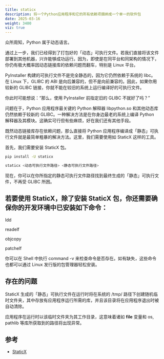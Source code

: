 ```yaml
---
title: staticx
description: 将一个Python应用程序和它的所有依赖项捆绑成一个单一的软件包
date: 2025-03-16
weight: 3400
viz: true
---
```


<style>
th, td {
  border: 1px solid rgb(190, 190, 190);
}
</style>

众所周知，Python 属于动态语言。

通过上一步，我们已经得到了打包好的「动态」可执行文件。若我们直接将该文件部署到其他机器，兴许能够成功运行。因为，即使是在同平台和同架构的情况下，你仍有极大概率因动态链接库的依赖问题而翻车，特别是 Linux 平台。

PyInstaller 构建的可执行文件不是完全静态的，因为它仍然依赖于系统的 libc。在 Linux 下，GLIBC 的 ABI 是向后兼容的，但不是向前兼容的。因此，如果你用较新的 GLIBC 链接，你就不能在较旧的系统上运行编译好的可执行文件。

你此时可能想说：“那么，使用 PyInstaller 前指定旧的 GLIBC 不就好了吗？”

问题在于，Python 应用程序最关键的 Python 解释器 libpython.so 和其他动态库仍然依赖于较新的 GLIBC。一种解决方法是在你身边最老的系统上编译 Python 解释器及其模块。这确实可行但有些麻烦，好在我们还有其他手段。

既然动态链接库存在依赖问题，那么直接将 Python 应用程序编译成「静态」可执行文件就是最简单粗暴的解决方法。这里，我们需要使用如 StaticX 这样的工具。

首先，我们需要安装 StaticX 包。


```bash
pip install -U staticx

staticx <动态可执行文件路径> <静态可执行文件路径>

```
现在，你可以在你所指定的静态可执行文件路径找到最终生成的「静态」可执行文件，不再受 GLIBC 所困。



## 若要使用 StaticX，除了安装 StaticX 包，你还需要确保你的开发环境中已安装如下命令：

ldd

readelf

objcopy

patchelf

你可以在 Shell 中执行 command -v <COMMAND> 来检查命令是否存在。如有缺失，这些命令也都可以通过 Linux 发行版的包管理器轻松安装。




## 存在的问题

StaticX 生成的「静态」可执行文件在运行时将在系统的 /tmp/ 路径下创建随机临时文件夹，其中存放有应用程序运行所需的库，并且该目录将在应用程序退出时被自动清除。

应用程序在运行时以该临时文件夹为其工作目录，这意味着诸如 __file__ 变量和 os, pathlib 等库所获取到的路径将出现异常。






## 参考

- [StaticX](https://hydrotho.github.io/Compiling-Python-Application-Into-Static-Binary-Using-PyInstaller-And-StaticX/)

















##



























